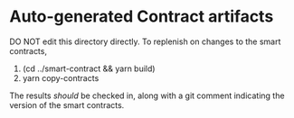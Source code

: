 # Auto-generated Contract artifacts

DO NOT edit this directory directly. To replenish on changes to the smart contracts,

1) (cd ../smart-contract && yarn build)
2) yarn copy-contracts

The results *should* be checked in, along with a git comment indicating the version of the smart contracts.
